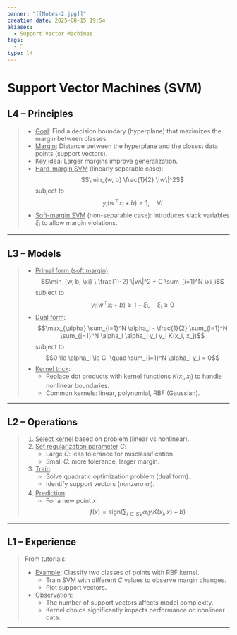 ```yaml
---
banner: "[[Notes-2.jpg]]"
creation date: 2025-08-15 19:54
aliases:
  - Support Vector Machines
tags:
  - 🧠
type: l4
---
```

# Support Vector Machines (SVM)

## L4 – Principles
> - <u>Goal</u>: Find a decision boundary (hyperplane) that maximizes the margin between classes.
> - <u>Margin</u>: Distance between the hyperplane and the closest data points (support vectors).
> - <u>Key idea</u>: Larger margins improve generalization.
> - <u>Hard-margin SVM</u> (linearly separable case):$$\min_{w, b} \frac{1}{2} \|w\|^2$$
>   subject to$$y_i (w^\top x_i + b) \ge 1, \quad \forall i$$
> - <u>Soft-margin SVM</u> (non-separable case): Introduces slack variables $\xi_i$ to allow margin violations.
---

## L3 – Models
> - <u>Primal form (soft margin)</u>:$$\min_{w, b, \xi} \ \frac{1}{2} \|w\|^2 + C \sum_{i=1}^N \xi_i$$
>   subject to$$y_i (w^\top x_i + b) \ge 1 - \xi_i, \quad \xi_i \ge 0$$
> - <u>Dual form</u>:$$\max_{\alpha} \sum_{i=1}^N \alpha_i - \frac{1}{2} \sum_{i=1}^N \sum_{j=1}^N \alpha_i \alpha_j y_i y_j K(x_i, x_j)$$
>   subject to$$0 \le \alpha_i \le C, \quad \sum_{i=1}^N \alpha_i y_i = 0$$
> - <u>Kernel trick</u>:
>   - Replace dot products with kernel functions $K(x_i, x_j)$ to handle nonlinear boundaries.
>   - Common kernels: linear, polynomial, RBF (Gaussian).
---
## L2 – Operations
> 1. <u>Select kernel</u> based on problem (linear vs nonlinear).
> 2. <u>Set regularization parameter</u> $C$:
>    - Large $C$: less tolerance for misclassification.
>    - Small $C$: more tolerance, larger margin.
> 3. <u>Train</u>:
>    - Solve quadratic optimization problem (dual form).
>    - Identify support vectors (nonzero $\alpha_i$).
> 4. <u>Prediction</u>:
>    - For a new point $x$: $$f(x) = \text{sign}\left( \sum_{i \in SV} \alpha_i y_i K(x_i, x) + b \right)$$
---
## L1 – Experience
> From tutorials:
> - <u>Example</u>: Classify two classes of points with RBF kernel.
>   - Train SVM with different $C$ values to observe margin changes.
>   - Plot support vectors.
> - <u>Observation</u>:
>   - The number of support vectors affects model complexity.
>   - Kernel choice significantly impacts performance on nonlinear data.
---



